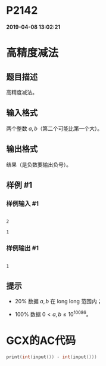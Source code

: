 
# P2142

**2019-04-08 13:02:21**
    
# 高精度减法

## 题目描述

高精度减法。

## 输入格式

两个整数 $a,b$（第二个可能比第一个大）。

## 输出格式

结果（是负数要输出负号）。

## 样例 #1

### 样例输入 #1

```
2
1
```

### 样例输出 #1

```
1
```

## 提示

- $20\%$ 数据 $a,b$ 在 long long 范围内；
- $100\%$ 数据 $0<a,b\le 10^{10086}$。

# GCX的AC代码
```cpp
print(int(input()) - int(input()))
```

